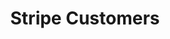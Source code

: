 ---
title: Stripe Customers
lastmod: 2019-02-27T09:32:30-07:00
draft: false
description: The importance of customers in Stripe
weight: 11
emoji: 🛍️
vimeo: 320676447
chapter_start: Customers
---